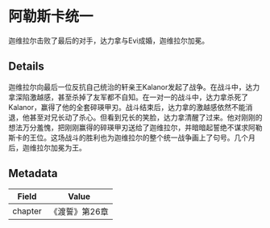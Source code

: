 # 阿勒斯卡统一
迦维拉尔击败了最后的对手，达力拿与Evi成婚，迦维拉尔加冕。

## Details
迦维拉尔向最后一位反抗自己统治的轩亲王Kalanor发起了战争。在战斗中，达力拿深陷激越感，甚至杀掉了友军都不自知。在一对一的战斗中，达力拿杀死了Kalanor，赢得了他的全套碎瑛甲刃。战斗结束后，达力拿的激越感依然不能消退，他甚至对兄长动了杀心。但看到兄长的笑脸，达力拿清醒了过来。他对刚刚的想法万分羞愧，把刚刚赢得的碎瑛甲刃送给了迦维拉尔，并暗暗起誓绝不谋求阿勒斯卡的王位。这场战斗的胜利也为迦维拉尔的整个统一战争画上了句号。几个月后，迦维拉尔加冕为王。

## Metadata
| Field | Value |
| ----- | ----- |
| chapter | 《渡誓》第26章 |
